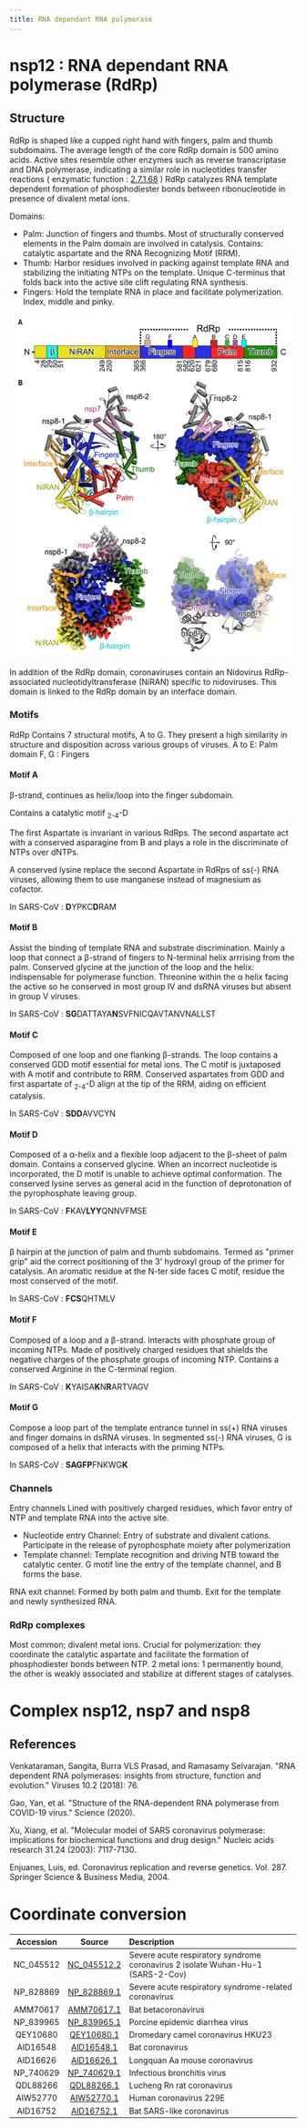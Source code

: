 ```yaml
---
title: RNA dependant RNA polymerase
---
```

# nsp12 :  RNA dependant RNA polymerase (RdRp)

## Structure

RdRp is shaped like a cupped right hand with fingers, palm and thumb subdomains. The average length of the core RdRp domain is 500 amino acids. Active sites resemble other enzymes such as reverse transcriptase and DNA polymerase, indicating a  similar role in nucleotides transfer reactions ( enzymatic function : [2.7.1.68](https://www.genome.jp/dbget-bin/www_bget?ec:2.7.1.68) )
RdRp catalyzes RNA template dependent formation of phosphodiester bonds between ribonucleotide in presence of divalent metal ions.

Domains:

  - Palm: Junction of fingers and thumbs. Most of structurally conserved elements in the Palm domain are involved in catalysis. Contains: catalytic aspartate and the RNA Recognizing Motif (RRM).
  - Thumb: Harbor residues involved in packing against template RNA and stabilizing the initiating NTPs on the template. Unique C-terminus that folds back into the active site clift regulating RNA synthesis.
  -  Fingers: Hold the template RNA in place and facilitate polymerization. Index, middle and pinky.

![](./nsp7-8-12-complex.jpg)

In addition of the RdRp domain, coronaviruses contain an Nidovirus RdRp-associated nucleotidyltransferase (NiRAN) specific to nidoviruses. This domain is linked to the RdRp domain by an interface domain.


### Motifs

RdRp Contains 7 structural motifs, A to G. They present a high similarity in structure and disposition across various groups of viruses.
A to E: Palm domain
F, G : Fingers


#### Motif A

&beta;-strand, continues as helix/loop into the finger subdomain.

Contains a catalytic motif <math>D-X<sub>2-4</sub>-D</math>

The first Aspartate is invariant in various RdRps. The second aspartate act with a conserved asparagine from B and plays a role in the discriminate of NTPs over dNTPs.

A conserved lysine replace the second Aspartate in RdRps of ss(-) RNA viruses, allowing them to use manganese instead of magnesium as cofactor.

In SARS-CoV : <math> 612 -  <TEXT>PHLMGW<b>D</b>YPKC<b>D</b>RAM</TEXT></math>

#### Motif B

Assist the binding of template RNA and substrate discrimination.
Mainly a loop that connect a 	&beta;-strand of fingers to N-terminal helix arrrising from the palm.
Conserved glycine at the junction of the loop and the helix: indispensable for polymerase function. Threonine within the &alpha; helix facing the active so he conserved in most group IV and dsRNA viruses but absent in group V viruses.

In SARS-CoV :   <math> 678 -  <TEXT>GGTS<b>SG</b>DATTAYA<b>N</b>SVFNICQAVTANVNALLST</TEXT></math>


#### Motif C

Composed of one loop and one flanking	&beta;-strands.
The loop contains a conserved GDD motif essential for metal ions.
The C motif is juxtaposed with A motif and contribute to RRM. Conserved aspartates from GDD and first aspartate of <math> D-X<sub>2-4</sub>-D </math>  align at the tip of the RRM, aiding on efficient catalysis.

In SARS-CoV : <math> 753 -  <TEXT>FSMMIL<b>SDD</b>AVVCYN</TEXT></math>

#### Motif D

Composed of a &alpha;-helix and a flexible loop adjacent to the	&beta;-sheet of palm domain. Contains a conserved glycine. When an incorrect nucleotide is incorporated, the D motif is unable to achieve optimal conformation. The conserved lysine serves as general acid in the function of deprotonation of the pyrophosphate leaving group.

In SARS-CoV : <math> 771 -  <TEXT>AAQGLVASIKN<b>F</b>KAV<b>LYY</b>QNNVFMSE</TEXT></math>

#### Motif E
&beta; hairpin at the junction of palm and thumb subdomains. Termed as "primer grip" aid
the correct positioning of the 3' hydroxyl group of the primer for catalysis. An aromatic residue at the N-ter side faces C motif, residue the most conserved of the motif.


In SARS-CoV : <math> 810 -  <TEXT>HE<b>FCS</b>QHTMLV</TEXT></math>

#### Motif F

Composed of a loop and a &beta;-strand. Interacts with phosphate group of incoming NTPs. Made of positively charged residues that shields the negative charges of the phosphate groups of incoming NTP. Contains a conserved Arginine in the C-terminal region.


In SARS-CoV :  <math> 544 -  <TEXT>L<b>K</b>YAISA<b>K</b>N<b>R</b>ARTVAGV</TEXT></math>


#### Motif G

Compose a loop part of the template entrance tunnel in ss(+) RNA viruses and finger domains in dsRNA viruses. In segmented ss(-) RNA viruses, G is composed of a helix that interacts with the priming NTPs.

In SARS-CoV :  <math> 499 -  <TEXT>DK<b>SAGFP</b>FNKWG<b>K</b></TEXT></math>

### Channels

Entry channels
Lined with positively charged residues, which favor entry of NTP and template RNA into the active site.

-   Nucleotide entry Channel: Entry of substrate and divalent cations. Participate in the release of pyrophosphate moiety after polymerization
-   Template channel: Template recognition and driving NTB toward the catalytic center. G motif line the entry of the template channel, and B forms the base.


RNA exit channel: Formed by both palm and thumb. Exit for the template and newly synthesized RNA.


### RdRp complexes

Most common; divalent metal ions. Crucial for polymerization: they coordinate the catalytic aspartate and facilitate the formation of phosphodiester bonds between NTP.
2 metal ions: 1 permanently bound, the other is weakly associated and stabilize at different stages of catalyses.

# Complex nsp12, nsp7 and nsp8



## References


Venkataraman, Sangita, Burra VLS Prasad, and Ramasamy Selvarajan. "RNA dependent RNA polymerases: insights from structure, function and evolution." Viruses 10.2 (2018): 76.


Gao, Yan, et al. "Structure of the RNA-dependent RNA polymerase from COVID-19 virus." Science (2020).

Xu, Xiang, et al. "Molecular model of SARS coronavirus polymerase: implications for biochemical functions and drug design." Nucleic acids research 31.24 (2003): 7117-7130.

Enjuanes, Luis, ed. Coronavirus replication and reverse genetics. Vol. 287. Springer Science & Business Media, 2004.


# Coordinate conversion

| Accession | Source | Description |
|:------:|:-----------:|:-----------|
| NC_045512 | [NC_045512.2](https://www.ncbi.nlm.nih.gov/nuccore/NC_045512.2)  | Severe acute respiratory syndrome coronavirus 2 isolate Wuhan-Hu-1 (SARS-2-Cov) |
| NP_828869 | [NP_828869.1](https://www.ncbi.nlm.nih.gov/protein/NP_828869) | Severe acute respiratory syndrome-related coronavirus  |
| AMM70617 | [AMM70617.1](https://www.ncbi.nlm.nih.gov/protein/AMM70617) | Bat betacoronavirus |
| NP_839965 | [NP_839965.1](https://www.ncbi.nlm.nih.gov/protein/NP_839965) | Porcine epidemic diarrhea virus |
| QEY10680 | [QEY10680.1](https://www.ncbi.nlm.nih.gov/protein/QEY10680) | Dromedary camel coronavirus HKU23 |
| AID16548 | [AID16548.1](https://www.ncbi.nlm.nih.gov/protein/AID16548) | Bat coronavirus |
| AID16626 | [AID16626.1](https://www.ncbi.nlm.nih.gov/protein/AID16626) | Longquan Aa mouse coronavirus |
| NP_740629 | [NP_740629.1](https://www.ncbi.nlm.nih.gov/protein/NP_740629) | Infectious bronchitis virus |
| QDL88266 | [QDL88266.1](https://www.ncbi.nlm.nih.gov/protein/QDL88266) | Lucheng Rn rat coronavirus |
| AIW52770 | [AIW52770.1](https://www.ncbi.nlm.nih.gov/protein/AIW52770) | Human coronavirus 229E |
| AID16752 | [AID16752.1](https://www.ncbi.nlm.nih.gov/protein/AID16752) | Bat SARS-like coronavirus |
